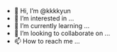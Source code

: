 - 👋 Hi, I’m @kkkkyun
- 👀 I’m interested in ...
- 🌱 I’m currently learning ...
- 💞️ I’m looking to collaborate on ...
- 📫 How to reach me ...

<!---
kkkkyun/kkkkyun is a ✨ special ✨ repository because its `README.md` (this file) appears on your GitHub profile.
You can click the Preview link to take a look at your changes.
--->
